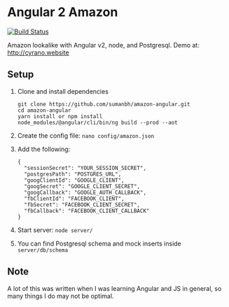 # Angular 2 Amazon
[![Build Status](https://travis-ci.org/sumanbh/amazon-angular.svg?branch=master)](https://travis-ci.org/sumanbh/amazon-angular)

Amazon lookalike with Angular v2, node, and Postgresql. Demo at: http://cyrano.website

## Setup
1. Clone and install dependencies
    ```
    git clone https://github.com/sumanbh/amazon-angular.git
    cd amazon-angular
    yarn install or npm install
    node_modules/@angular/cli/bin/ng build --prod --aot
    ```
    
2. Create the config file: ``nano config/amazon.json``
3. Add the following:
    ```
    {
      "sessionSecret": "YOUR_SESSION_SECRET",
      "postgresPath": "POSTGRES_URL",
      "googClientId": "GOOGLE_CLIENT",
      "googSecret": "GOOGLE_CLIENT_SECRET",
      "googCallback": "GOOGLE_AUTH_CALLBACK",
      "fbClientId": "FACEBOOK_CLIENT",
      "fbSecret": "FACEBOOK_CLIENT_SECRET",
      "fbCallback": "FACEBOOK_CLIENT_CALLBACK"
    }
    ```
    
4. Start server: ```node server/```

5. You can find Postgresql schema and mock inserts inside ```server/db/schema```

## Note
A lot of this was written when I was learning Angular and JS in general, so many things I do may not be optimal.
